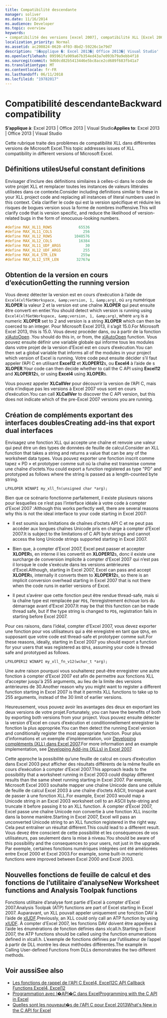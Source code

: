 ```yaml
---
title: Compatibilité descendante
manager: soliver
ms.date: 11/16/2014
ms.audience: Developer
ms.topic: overview
keywords:
- compatibilité des versions [excel 2007], compatibilité XLL [Excel 2007], [Excel 2007] de compatibilité descendante
localization_priority: Normal
ms.assetid: ac200824-0620-4f03-8bd2-59226c1e79d7
description: 'S�applique �: Excel 2013�| Office 2013�| Visual Studio'
ms.openlocfilehash: 095961fa909a67b354ed43a7e093b79a9ebb4f18
ms.sourcegitcommit: 9d60cd82b5413446e5bc8ace2cd689f683fb41a7
ms.translationtype: MT
ms.contentlocale: fr-FR
ms.lasthandoff: 06/11/2018
ms.locfileid: "19782017"
---
```

# <a name="backward-compatibility"></a><span data-ttu-id="23f41-104">Compatibilité descendante</span><span class="sxs-lookup"><span data-stu-id="23f41-104">Backward compatibility</span></span>

<span data-ttu-id="23f41-105">**S’applique à**: Excel 2013 | Office 2013 | Visual Studio</span><span class="sxs-lookup"><span data-stu-id="23f41-105">**Applies to**: Excel 2013 | Office 2013 | Visual Studio</span></span> 
  
<span data-ttu-id="23f41-106">Cette rubrique traite des problèmes de compatibilité XLL dans différentes versions de Microsoft Excel.</span><span class="sxs-lookup"><span data-stu-id="23f41-106">This topic addresses issues of XLL compatibility in different versions of Microsoft Excel.</span></span>
  
## <a name="useful-constant-definitions"></a><span data-ttu-id="23f41-107">Définitions utiles</span><span class="sxs-lookup"><span data-stu-id="23f41-107">Useful constant definitions</span></span>

<span data-ttu-id="23f41-108">Envisager d’inclure des définitions similaires à celles-ci dans le code de votre projet XLL et remplacer toutes les instances de valeurs littérales utilisées dans ce contexte.</span><span class="sxs-lookup"><span data-stu-id="23f41-108">Consider including definitions similar to these in your XLL project code and replacing all instances of literal numbers used in this context.</span></span> <span data-ttu-id="23f41-109">Cela clarifier le code qui est la version spécifique et réduire les risques de bogues version sous la forme de nombres inoffensive.</span><span class="sxs-lookup"><span data-stu-id="23f41-109">This will clarify code that is version specific, and reduce the likelihood of version-related bugs in the form of innocuous-looking numbers.</span></span>
  
```cpp
#define MAX_XL11_ROWS            65536
#define MAX_XL11_COLS              256
#define MAX_XL12_ROWS          1048576
#define MAX_XL12_COLS            16384
#define MAX_XL11_UDF_ARGS           30
#define MAX_XL12_UDF_ARGS          255
#define MAX_XL4_STR_LEN           255u
#define MAX_XL12_STR_LEN        32767u
```

## <a name="getting-the-running-version"></a><span data-ttu-id="23f41-110">Obtention de la version en cours d’exécution</span><span class="sxs-lookup"><span data-stu-id="23f41-110">Getting the running version</span></span>

<span data-ttu-id="23f41-111">Vous devez détecter la version est en cours d’exécution à l’aide de `Excel4(xlfGetWorkspace, &amp;version, 1, &amp;arg)`, où `arg` numérique **XLOPER** la valeur 2 et la version est une chaîne **XLOPER** qui peut ensuite être converti en entier.</span><span class="sxs-lookup"><span data-stu-id="23f41-111">You should detect which version is running using  `Excel4(xlfGetWorkspace, &amp;version, 1, &amp;arg)`, where  `arg` is a numeric **XLOPER** set to 2 and version is a string **XLOPER** which can then be coerced to an integer.</span></span> <span data-ttu-id="23f41-112">Pour Microsoft Excel 2013, il s’agit 15.0.</span><span class="sxs-lookup"><span data-stu-id="23f41-112">For Microsoft Excel 2013, this is 15.0.</span></span> <span data-ttu-id="23f41-113">Vous devez procéder dans, ou à partir de la fonction [xlAutoOpen](xlautoopen.md) .</span><span class="sxs-lookup"><span data-stu-id="23f41-113">You should do this in, or from, the [xlAutoOpen](xlautoopen.md) function.</span></span> <span data-ttu-id="23f41-114">Vous pouvez ensuite définir une variable globale qui informe tous les modules dans votre projet de la version d’Excel est en cours d’exécution.</span><span class="sxs-lookup"><span data-stu-id="23f41-114">You can then set a global variable that informs all of the modules in your project which version of Excel is running.</span></span> <span data-ttu-id="23f41-115">Votre code peut ensuite décider s’il faut appeler l’API C en utilisant **Excel12** et **XLOPER12**s, ou **Excel4** à l’aide de s **XLOPER**.</span><span class="sxs-lookup"><span data-stu-id="23f41-115">Your code can then decide whether to call the C API using **Excel12** and **XLOPER12**s, or using **Excel4** using **XLOPER**s.</span></span>
  
<span data-ttu-id="23f41-116">Vous pouvez appeler **XLCallVer** pour découvrir la version de l’API C, mais cela n’indique pas les versions à Excel 2007 vous sont en cours d’exécution.</span><span class="sxs-lookup"><span data-stu-id="23f41-116">You can call **XLCallVer** to discover the C API version, but this does not indicate which of the pre-Excel 2007 versions you are running.</span></span> 
  
## <a name="creating-add-ins-that-export-dual-interfaces"></a><span data-ttu-id="23f41-117">Création de compléments exportant des interfaces doubles</span><span class="sxs-lookup"><span data-stu-id="23f41-117">Creating add-ins that export dual interfaces</span></span>

<span data-ttu-id="23f41-118">Envisagez une fonction XLL qui accepte une chaîne et renvoie une valeur qui peut être un des types de données de feuille de calcul.</span><span class="sxs-lookup"><span data-stu-id="23f41-118">Consider an XLL function that takes a string and returns a value that can be any of the worksheet data types.</span></span> <span data-ttu-id="23f41-119">Vous pouvez exporter une fonction inscrit comme tapez « PD » et prototyper comme suit où la chaîne est transmise comme une chaîne d’octets.</span><span class="sxs-lookup"><span data-stu-id="23f41-119">You could export a function registered as type "PD" and prototyped as follows where the string is passed as a length-counted byte string.</span></span>
  
`LPXLOPER WINAPI my_xll_fn(unsigned char *arg);`
  
<span data-ttu-id="23f41-120">Bien que ce scénario fonctionne parfaitement, il existe plusieurs raisons pour lesquelles ce n’est pas l’interface idéale à votre code à compter d’Excel 2007 :</span><span class="sxs-lookup"><span data-stu-id="23f41-120">Although this works perfectly well, there are several reasons why this is not the ideal interface to your code starting in Excel 2007:</span></span>
  
- <span data-ttu-id="23f41-121">Il est soumis aux limitations de chaînes d’octets API C et ne peut pas accéder aux longues chaînes Unicode pris en charge à compter d’Excel 2007.</span><span class="sxs-lookup"><span data-stu-id="23f41-121">It is subject to the limitations of C API byte strings and cannot access the long Unicode strings supported starting in Excel 2007.</span></span>
    
- <span data-ttu-id="23f41-122">Bien que, à compter d’Excel 2007, Excel peut passer et accepter **XLOPER**s, en interne il les convertit en **XLOPER12**s, donc il existe une surcharge de conversion implicite à compter d’Excel 2007 qui n’est pas il lorsque le code s’exécute dans les versions antérieures d’Excel.</span><span class="sxs-lookup"><span data-stu-id="23f41-122">Although, starting in Excel 2007, Excel can pass and accept **XLOPER**s, internally it converts them to **XLOPER12**s, so there is an implicit conversion overhead starting in Excel 2007 that is not there when the code runs in earlier versions of Excel.</span></span>
    
- <span data-ttu-id="23f41-123">Il peut s’avérer que cette fonction peut être rendue thread-safe, mais si la chaîne type est remplacée par `PD$`, l’enregistrement échoue lors du démarrage avant d’Excel 2007.</span><span class="sxs-lookup"><span data-stu-id="23f41-123">It may be that this function can be made thread safe, but if the type string is changed to  `PD$`, registration fails in starting before Excel 2007.</span></span>
    
<span data-ttu-id="23f41-124">Pour ces raisons, dans l’idéal, compter d’Excel 2007, vous devez exporter une fonction pour vos utilisateurs qui a été enregistré en tant que `QD%$`, en supposant que votre code est thread-safe et prototyper comme suit.</span><span class="sxs-lookup"><span data-stu-id="23f41-124">For these reasons, ideally, starting in Excel 2007 you should export a function for your users that was registered as  `QD%$`, assuming your code is thread safe and prototyped as follows.</span></span>
  
`LPXLOPER12 WINAPI my_xll_fn_v12(wchar_t *arg);`
  
<span data-ttu-id="23f41-125">Une autre raison pourquoi vous souhaiterez peut-être enregistrer une autre fonction à compter d’Excel 2007 est afin de permettre aux fonctions XLL d’accepter jusqu'à 255 arguments, au lieu de la limite des versions antérieures de 30.</span><span class="sxs-lookup"><span data-stu-id="23f41-125">Another reason why you might want to register a different function starting in Excel 2007 is that it permits XLL functions to take up to 255 arguments, instead of the 30 limit of earlier versions.</span></span>
  
<span data-ttu-id="23f41-126">Heureusement, vous pouvez avoir les avantages des deux en exportant les deux versions de votre projet.</span><span class="sxs-lookup"><span data-stu-id="23f41-126">Fortunately, you can have the benefits of both by exporting both versions from your project.</span></span> <span data-ttu-id="23f41-127">Vous pouvez ensuite détecter la version d’Excel en cours d’exécution et conditionnellement enregistrer la fonction la plus appropriée.</span><span class="sxs-lookup"><span data-stu-id="23f41-127">You can then detect the running Excel version and conditionally register the most appropriate function.</span></span> <span data-ttu-id="23f41-128">Pour plus d’informations et un exemple d’implémentation, voir [Developing compléments (XLL) dans Excel 2007](http://msdn.microsoft.com/en-us/library/aa730920.aspx).</span><span class="sxs-lookup"><span data-stu-id="23f41-128">For more information and an example implementation, see [Developing Add-ins (XLLs) in Excel 2007](http://msdn.microsoft.com/en-us/library/aa730920.aspx).</span></span>
  
<span data-ttu-id="23f41-129">Cette approche la possibilité qu’une feuille de calcul en cours d’exécution dans Excel 2003 peut afficher des résultats différents de la même feuille en cours d’exécution à compter d’Excel 2007.</span><span class="sxs-lookup"><span data-stu-id="23f41-129">This approach leads to the possibility that a worksheet running in Excel 2003 could display different results than the same sheet running starting in Excel 2007.</span></span> <span data-ttu-id="23f41-130">Par exemple, Microsoft Excel 2003 souhaite mapper une chaîne Unicode dans une cellule de feuille de calcul Excel 2003 à une chaîne d’octets ASCII, tronqué avant de passer à une fonction XLL.</span><span class="sxs-lookup"><span data-stu-id="23f41-130">For example, Excel 2003 would map a Unicode string in an Excel 2003 worksheet cell to an ASCII byte-string and truncate it before passing it to an XLL function.</span></span> <span data-ttu-id="23f41-131">À compter d’Excel 2007, Excel passe une chaîne Unicode non convertie à une fonction XLL inscrite dans la bonne manière.</span><span class="sxs-lookup"><span data-stu-id="23f41-131">Starting in Excel 2007, Excel will pass an unconverted Unicode string to an XLL function registered in the right way.</span></span> <span data-ttu-id="23f41-132">Cela peut entraîner un résultat différent.</span><span class="sxs-lookup"><span data-stu-id="23f41-132">This could lead to a different result.</span></span> <span data-ttu-id="23f41-133">Vous devez être conscient de cette possibilité et les conséquences de vos utilisateurs, pas seulement dans la mise à niveau.</span><span class="sxs-lookup"><span data-stu-id="23f41-133">You should be aware of this possibility and the consequences to your users, not just in the upgrade.</span></span> <span data-ttu-id="23f41-134">Par exemple, certaines fonctions numériques intégrées ont été améliorées entre Excel 2000 et Excel 2003.</span><span class="sxs-lookup"><span data-stu-id="23f41-134">For example, some built-in numeric functions were improved between Excel 2000 and Excel 2003.</span></span>
  
## <a name="new-worksheet-functions-and-analysis-toolpak-functions"></a><span data-ttu-id="23f41-135">Nouvelles fonctions de feuille de calcul et des fonctions de l’utilitaire d’analyse</span><span class="sxs-lookup"><span data-stu-id="23f41-135">New Worksheet functions and Analysis Toolpak functions</span></span>

<span data-ttu-id="23f41-136">Fonctions utilitaire d’analyse font partie d’Excel à compter d’Excel 2007.</span><span class="sxs-lookup"><span data-stu-id="23f41-136">Analysis Toolpak (ATP) functions are part of Excel starting in Excel 2007.</span></span> <span data-ttu-id="23f41-137">Auparavant, un XLL pouvait appeler uniquement une fonction DAV à l’aide de [xlUDF](xludf.md).</span><span class="sxs-lookup"><span data-stu-id="23f41-137">Previously, an XLL could only call an ATP function by using [xlUDF](xludf.md).</span></span> <span data-ttu-id="23f41-138">À compter d’Excel 2007, les fonctions DAV doivent être appelées à l’aide les énumérations de fonction définies dans xlcall.h.</span><span class="sxs-lookup"><span data-stu-id="23f41-138">Starting in Excel 2007, the ATP functions should be called using the function enumerations defined in xlcall.h.</span></span> <span data-ttu-id="23f41-139">L’exemple de fonctions définies par l’utilisateur de l’appel à partir de DLL montre les deux méthodes différentes.</span><span class="sxs-lookup"><span data-stu-id="23f41-139">The example in Calling User-defined Functions from DLLs demonstrates the two different methods.</span></span>
  
## <a name="see-also"></a><span data-ttu-id="23f41-140">Voir aussi</span><span class="sxs-lookup"><span data-stu-id="23f41-140">See also</span></span>

- [<span data-ttu-id="23f41-141">Les fonctions de rappel de l'API C Excel4, Excel12</span><span class="sxs-lookup"><span data-stu-id="23f41-141">C API Callback Functions Excel4, Excel12</span></span>](c-api-callback-functions-excel4-excel12.md) 
- [<span data-ttu-id="23f41-142">Programmation avec l�API�C dans Excel</span><span class="sxs-lookup"><span data-stu-id="23f41-142">Programming with the C API in Excel</span></span>](programming-with-the-c-api-in-excel.md)
- [<span data-ttu-id="23f41-143">Quelles sont les nouveaut�s de l'API C pour Excel 2013</span><span class="sxs-lookup"><span data-stu-id="23f41-143">What's New in the C API for Excel</span></span>](what-s-new-in-the-c-api-for-excel.md)

